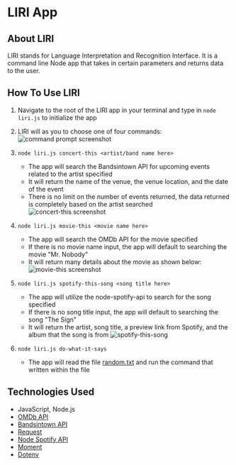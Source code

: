 # LIRI App

## About LIRI
LIRI stands for Language Interpretation and Recognition Interface. It is a command line Node app that takes in certain parameters and returns data to the user.

## How To Use LIRI
1. Navigate to the root of the LIRI app in your terminal and type in `node liri.js` to initialize the app
1. LIRI will as you to choose one of four commands: 
    ![command prompt screenshot](../master/images/command-prompt.png)
    
1. `node liri.js concert-this <artist/band name here>`

    * The app will search the Bandsintown API for upcoming events related to the artist specified 
    * It will return the name of the venue, the venue location, and the date of the event 
    * There is no limit on the number of events returned, the data returned is completely based on the artist searched
    ![concert-this screenshot](../master/images/concert-this.png)
        
1. `node liri.js movie-this <movie name here>`

    * The app will search the OMDb API for the movie specified
    * If there is no movie name input, the app will default to searching the movie "Mr. Nobody"
    * It will return many details about the movie as shown below: 
    ![movie-this screenshot](../master/images/movie-this.png)
        
1. `node liri.js spotify-this-song <song title here>`

    * The app will utilize the node-spotify-api to search for the song specified
    * If there is no song title input, the app will default to searching the song "The Sign"
    * It will return the artist, song title, a preview link from Spotify, and the album that the song is from
    ![spotify-this-song](../master/images/spotify-this-song.png)
        
1. `node liri.js do-what-it-says`

    * The app will read the file [random.txt](../master/random.txt) and run the command that written within the file
    
## Technologies Used
* JavaScript, Node.js
* [OMDb API](http://www.omdbapi.com/)
* [Bandsintown API](http://www.artists.bandsintown.com/bandsintown-api)
* [Request](https://www.npmjs.com/package/request)
* [Node Spotify API](https://www.npmjs.com/package/node-spotify-api)
* [Moment](https://www.npmjs.com/package/moment)
* [Dotenv](https://www.npmjs.com/package/dotenv)
